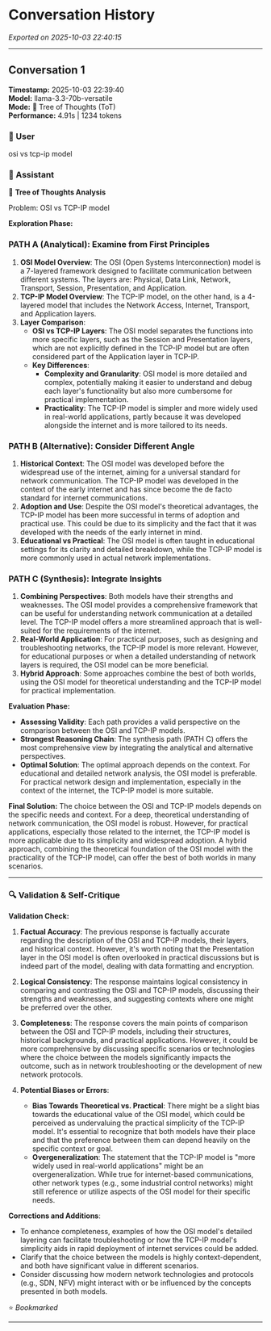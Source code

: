 # Conversation History

*Exported on 2025-10-03 22:40:15*

---

## Conversation 1

**Timestamp:** 2025-10-03 22:39:40  
**Model:** llama-3.3-70b-versatile  
**Mode:** 🌳 Tree of Thoughts (ToT)  
**Performance:** 4.91s | 1234 tokens

### 👤 User

osi vs tcp-ip model


### 🤖 Assistant

🌳 **Tree of Thoughts Analysis**

Problem: OSI vs TCP-IP model


**Exploration Phase:**

### PATH A (Analytical): Examine from First Principles
1. **OSI Model Overview**: The OSI (Open Systems Interconnection) model is a 7-layered framework designed to facilitate communication between different systems. The layers are: Physical, Data Link, Network, Transport, Session, Presentation, and Application.
2. **TCP-IP Model Overview**: The TCP-IP model, on the other hand, is a 4-layered model that includes the Network Access, Internet, Transport, and Application layers.
3. **Layer Comparison**: 
   - **OSI vs TCP-IP Layers**: The OSI model separates the functions into more specific layers, such as the Session and Presentation layers, which are not explicitly defined in the TCP-IP model but are often considered part of the Application layer in TCP-IP.
   - **Key Differences**:
     - **Complexity and Granularity**: OSI model is more detailed and complex, potentially making it easier to understand and debug each layer's functionality but also more cumbersome for practical implementation.
     - **Practicality**: The TCP-IP model is simpler and more widely used in real-world applications, partly because it was developed alongside the internet and is more tailored to its needs.

### PATH B (Alternative): Consider Different Angle
1. **Historical Context**: The OSI model was developed before the widespread use of the internet, aiming for a universal standard for network communication. The TCP-IP model was developed in the context of the early internet and has since become the de facto standard for internet communications.
2. **Adoption and Use**: Despite the OSI model's theoretical advantages, the TCP-IP model has been more successful in terms of adoption and practical use. This could be due to its simplicity and the fact that it was developed with the needs of the early internet in mind.
3. **Educational vs Practical**: The OSI model is often taught in educational settings for its clarity and detailed breakdown, while the TCP-IP model is more commonly used in actual network implementations.

### PATH C (Synthesis): Integrate Insights
1. **Combining Perspectives**: Both models have their strengths and weaknesses. The OSI model provides a comprehensive framework that can be useful for understanding network communication at a detailed level. The TCP-IP model offers a more streamlined approach that is well-suited for the requirements of the internet.
2. **Real-World Application**: For practical purposes, such as designing and troubleshooting networks, the TCP-IP model is more relevant. However, for educational purposes or when a detailed understanding of network layers is required, the OSI model can be more beneficial.
3. **Hybrid Approach**: Some approaches combine the best of both worlds, using the OSI model for theoretical understanding and the TCP-IP model for practical implementation.

**Evaluation Phase:**

- **Assessing Validity**: Each path provides a valid perspective on the comparison between the OSI and TCP-IP models.
- **Strongest Reasoning Chain**: The synthesis path (PATH C) offers the most comprehensive view by integrating the analytical and alternative perspectives.
- **Optimal Solution**: The optimal approach depends on the context. For educational and detailed network analysis, the OSI model is preferable. For practical network design and implementation, especially in the context of the internet, the TCP-IP model is more suitable.

**Final Solution:**
The choice between the OSI and TCP-IP models depends on the specific needs and context. For a deep, theoretical understanding of network communication, the OSI model is robust. However, for practical applications, especially those related to the internet, the TCP-IP model is more applicable due to its simplicity and widespread adoption. A hybrid approach, combining the theoretical foundation of the OSI model with the practicality of the TCP-IP model, can offer the best of both worlds in many scenarios.

---
### 🔍 Validation & Self-Critique
**Validation Check:**

1. **Factual Accuracy**: The previous response is factually accurate regarding the description of the OSI and TCP-IP models, their layers, and historical context. However, it's worth noting that the Presentation layer in the OSI model is often overlooked in practical discussions but is indeed part of the model, dealing with data formatting and encryption.

2. **Logical Consistency**: The response maintains logical consistency in comparing and contrasting the OSI and TCP-IP models, discussing their strengths and weaknesses, and suggesting contexts where one might be preferred over the other.

3. **Completeness**: The response covers the main points of comparison between the OSI and TCP-IP models, including their structures, historical backgrounds, and practical applications. However, it could be more comprehensive by discussing specific scenarios or technologies where the choice between the models significantly impacts the outcome, such as in network troubleshooting or the development of new network protocols.

4. **Potential Biases or Errors**: 
   - **Bias Towards Theoretical vs. Practical**: There might be a slight bias towards the educational value of the OSI model, which could be perceived as undervaluing the practical simplicity of the TCP-IP model. It's essential to recognize that both models have their place and that the preference between them can depend heavily on the specific context or goal.
   - **Overgeneralization**: The statement that the TCP-IP model is "more widely used in real-world applications" might be an overgeneralization. While true for internet-based communications, other network types (e.g., some industrial control networks) might still reference or utilize aspects of the OSI model for their specific needs.

**Corrections and Additions**:
- To enhance completeness, examples of how the OSI model's detailed layering can facilitate troubleshooting or how the TCP-IP model's simplicity aids in rapid deployment of internet services could be added.
- Clarify that the choice between the models is highly context-dependent, and both have significant value in different scenarios.
- Consider discussing how modern network technologies and protocols (e.g., SDN, NFV) might interact with or be influenced by the concepts presented in both models.

⭐ *Bookmarked*

---

